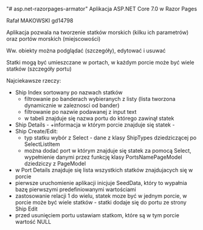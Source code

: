 "# asp.net-razorpages-armator" 
Aplikacja ASP.NET Core 7.0 w Razor Pages

Rafał MAKOWSKI gd14798

Aplikacja pozwala na tworzenie statków morskich (kilku ich parametrów) oraz portów morskich (miejscowości)

Ww. obiekty można podglądać (szczegóły), edytować i usuwać

Statki mogą być umieszczane w portach, w każdym porcie może być wiele statków (szczegóły portu)

Najciekawsze rzeczy:
- Ship Index sortowany po nazwach statków
	- filtrowanie po banderach wybieranych z listy (lista tworzona dynamicznie w zaleznosci od bander)
	- filtrowanie po nazwie podawanej z input text
	- w tabeli znajduje się nazwa portu do którego zawinął statek
- Ship Details - +informacja w którym porcie znajduje się statek - 
- Ship Create/Edit:
	- typ statku wybór z Select - dane z klasy ShipTypes dziedziczącej po SelectListItem
	- można dodać port w którym znajduje się statek za pomocą Select, wypełnienie danymi przez funkcję klasy PortsNamePageModel dziedziczy z PageModel
- w Port Details znajduje się  lista wszystkich statków znajdujacych się w porcie
- pierwsze uruchomienie aplikacji inicjuje SeedData, który to wypałnia bazę pierwszymi predefiniowanymi wartościami
- zastosowanie relacji 1 do wielu, statek moze być w jednym porcie, w porcie może być wiele statków - statki dodaje się do portu ze strony Ship Edit
- przed usunięciem portu ustawiam statkom, które są w tym porcie wartość NULL
